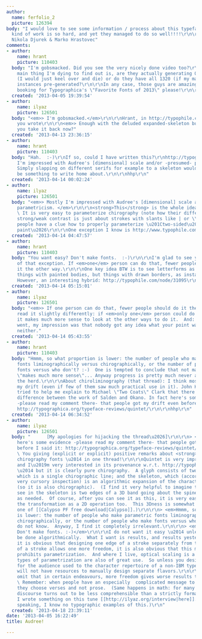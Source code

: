 ```yaml
---
author:
  name: ferfolio_2
  picture: 126394
body: "I would love to see some information / process about this typeface!\r\nThis
  kind of work is so hard, and yet they managed to do so well!!!!\r\n\r\nhttps://www.typonine.com/fonts/font-library/audree/\r\nby
  Nikola Djurek & Marko Hrastovec"
comments:
- author:
    name: hrant
    picture: 110403
  body: "I'm gobsmacked. Did you see the very nicely done video too?\r\nhttp://vimeo.com/63208060\r\n\r\nThe
    main thing I'm dying to find out is, are they actually generating OTFs on-the-fly
    (I would just keel over and die) or do they have all 1320 (if my math is correct)
    instances pre-generated?\r\n\r\nIn any case, those guys are amazing. Immediate
    booking for Typographica's \"Favorite Fonts of 2013\" please!\r\n\r\nhhp\r\n"
  created: '2013-04-05 19:39:54'
- author:
    name: ilyaz
    picture: 126501
  body: "<em>> I'm gobsmacked.</em>\r\n\r\nHrant, in http://typophile.com/node/75610
    you wrote\r\n\r\n<em>> Enough with the deluded expanded-skeleton business, people.</em>\r\n\r\nDo
    you take it back now?"
  created: '2013-04-13 23:36:15'
- author:
    name: hrant
    picture: 110403
  body: "Hah.  :-)\r\nIf so, could I have written this?\r\nhttp://typographica.org/typeface-reviews/fenland/\r\n\r\nMostly
    I'm impressed with Audree's [dimensional] scale and/or -presumed- parametricism.
    Simply slapping on different serifs for example to a skeleton would not at all
    be something to write home about.\r\n\r\nhhp\r\n"
  created: '2013-04-14 00:02:24'
- author:
    name: ilyaz
    picture: 126501
  body: "<em>> Mostly I'm impressed with Audree's [dimensional] scale and/or -presumed-
    parametricism. </em>\r\n\r\n<strong>This</strong> is the whole idea of using strokes.
    \ It is very easy to parameterize chirography (note how their difference between
    strong/weak contrast is just about strokes with slants like | or \\ ).  Very few
    people have a clue how to properly parameterize \u201Ctwo-sided\u201D strips of
    paint\u2026\r\n\r\nOne exception I know is http://www.typophile.com/node/73827.\r\n"
  created: '2013-04-14 04:47:57'
- author:
    name: hrant
    picture: 110403
  body: "You want easy? Don't make fonts.  :-)\r\n\r\nI'm glad to see you're aware
    of that exception. If <em>one</em> person can do that, fewer people should do
    it the other way.\r\n\r\nOne key idea BTW is to see letterforms as <em>not</em>
    things with painted bodies, but things with drawn borders, as instances of notan.
    However, an interesting hybrid: http://typophile.com/node/31095\r\n\r\nhhp\r\n"
  created: '2013-04-14 05:15:01'
- author:
    name: ilyaz
    picture: 126501
  body: "<em>> If one person can do that, fewer people should do it the other way.</em>\r\n\r\nI
    read it slightly differently: if <em>only one</em> person could do it this way,
    it makes much more sense to look at the other ways to do it.  And: as far as 31095
    went, my impression was that nobody got any idea what your point was\u2026  Me
    neither."
  created: '2013-04-14 05:43:55'
- author:
    name: hrant
    picture: 110403
  body: "Hmmm, so what proportion is lower: the number of people who make parametric
    fonts liminographically versus chirographically, or the number of people who make
    fonts versus who don't? :-)  One is tempted to conclude that not making fonts
    \"makes much more sense\"... Anyway progress is pretty much never about following
    the herd.\r\n\r\nAbout chiroliminography (that thread): I think most people got
    my drift (even if few of them saw much practical use in it). John Hudson for example
    tried to help me explain to Michael \"Two Coats\" Clark that there's a fundamental
    difference between the work of Salden and Okano. In fact here's some evidence
    -please read my comment there- that people got my drift even before I said it:
    http://typographica.org/typeface-reviews/quintet/\r\n\r\nhhp\r\n"
  created: '2013-04-14 06:34:52'
- author:
    name: ilyaz
    picture: 126501
  body: "      [My apologies for hijacking the thread\u2026]\r\n\r\n> <em>In fact
    here's some evidence -please read my comment there- that people got my drift even
    before I said it: http://typographica.org/typeface-reviews/quintet/</em>\r\n\r\nFascinating!
    \ You giving (explicit or explicit) positive remarks about <strong>two</strong>
    chirography fonts \u2014 in one thread!\r\n\r\nQuintet is very impressive \u2014
    and I\u2019m very interested in its provenance w.r.t. http://typophile.com/node/31095
    \u2014 but it is clearly pure chirography.  A glyph consists of two parts: a flourish,
    which is a single chirographic line; and the skeleton, which (according to my
    very cursory inspection) is an algorithmic expansion of the character's spine
    (so it is also chirographic).  (I find it very helpful to imagine that what you
    see in the skeleton is two edges of a 3D band going about the spine and twisting
    as needed.  Of course, after you can see it as this, it is very easy to describe
    the transformation as a 2D operation too.  This 3Dness is somewhat similar to
    one of [[Calypso PF free download|Calypso]].)\r\n\r\n> <em>Hmmm, so what proportion
    is lower: the number of people who make parametric fonts liminographically versus
    chirographically, or the number of people who make fonts versus who don't?</em>\r\n\r\nI
    do not know.  Anyway, I find it completely irrelevant.\r\n\r\n> <em>You want easy?
    Don't make fonts. :-)</em>\r\n\r\nI do not want it easy \u2014 unless it <strong>can</strong>
    be done algorithmically.  What I want is results, and results yesterday.\r\n\r\nWhile
    it is obvious that designing one edge of a stroke separately from the other edge
    of a stroke allows one more freedom, it is also obvious that this more or less
    prohibits parametrization.  And where I live, optical scaling is a must; other
    types of parametrization are also of great use.  So unless you design your font
    for the audience used to the character repertoire of a non-IBM typewriter, you
    will not have resources to manually design separate flavors.\r\n\r\nAlso, I cannot
    omit that in certain endeavours, more freedom gives worse results than less freedom.
    \ Remember: when people have an especially  complicated message to transmit, sometimes
    they choose verses and not prose.  (Same happens in math: for many topics, a free-style
    discourse turns out to be less comprehensible than a strictly formal one \u2014
    I wrote something on this tune [[http://ilyaz.org/interview|here]].  But, frankly
    speaking, I know no typographic examples of this.)\r\n"
  created: '2013-04-18 23:39:11'
date: '2013-04-05 16:22:49'
title: Audree!

---
```


